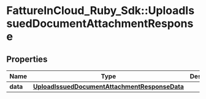 # FattureInCloud_Ruby_Sdk::UploadIssuedDocumentAttachmentResponse

## Properties

| Name | Type | Description | Notes |
| ---- | ---- | ----------- | ----- |
| **data** | [**UploadIssuedDocumentAttachmentResponseData**](UploadIssuedDocumentAttachmentResponseData.md) |  | [optional] |

